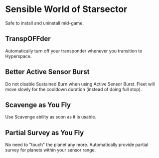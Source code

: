 # Sensible World of Starsector

Safe to install and uninstall mid-game.

## TranspOFFder

Automatically turn off your transponder whenever you transition to Hyperspace.

## Better Active Sensor Burst

Do not disable Sustained Burn when using Active Sensor Burst.
Fleet will move slowly for the cooldown duration (instead of doing full stop).

## Scavenge as You Fly

Use Scavenge ability as soon as it is usable.

## Partial Survey as You Fly

No need to "touch" the planet any more.
Automatically provide partial survey for planets within your sensor range.
